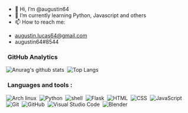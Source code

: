 - 👋 Hi, I’m @augustin64
- 🌱 I’m currently learning Python, Javascript and others
- 📫 How to reach me: 
 + augustin.lucas64@gmail.com
 + augustin64#8544 

### &nbsp;GitHub Analytics
![Anurag's github stats](https://github-readme-stats.vercel.app/api?username=augustin64&theme=dark&show_icons=true)&nbsp; 
![Top Langs](https://github-readme-stats.vercel.app/api/top-langs/?username=augustin64&theme=dark&show_icons=true)

### &nbsp;Languages and tools :
![Arch linux](https://img.shields.io/badge/-Arch_Linux-141a20?logo=arch-linux)&nbsp;
![Python](https://img.shields.io/badge/-Python-141a20?logo=python)&nbsp;
![shell](https://img.shields.io/badge/-Shell_Script-141a20?logo=shell)&nbsp;
![Flask](https://img.shields.io/badge/-Flask-141a20?logo=flask)&nbsp;
![HTML](https://img.shields.io/badge/-HTML-141a20?logo=HTML5)&nbsp;
![CSS](https://img.shields.io/badge/-CSS-141a20?logo=CSS3&logoColor=1572B6)&nbsp;
![JavaScript](https://img.shields.io/badge/-JavaScript-141a20?logo=javascript)&nbsp;
![Git](https://img.shields.io/badge/-Git-141a20?logo=git)&nbsp;
![GitHub](https://img.shields.io/badge/-GitHub-141a20?logo=github)&nbsp;
![Visual Studio Code](https://img.shields.io/badge/-Visual%20Studio%20Code-141a20?logo=visual-studio-code&logoColor=007ACC)&nbsp;
![Blender](https://img.shields.io/badge/-blender-141a20?logo=blender)&nbsp;
